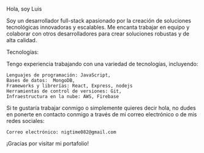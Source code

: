 Hola, soy Luis

Soy un desarrollador full-stack apasionado por la creación de soluciones tecnológicas innovadoras y escalables. Me encanta trabajar en equipo y colaborar con otros desarrolladores para crear soluciones robustas y de alta calidad.

Tecnologías:

Tengo experiencia trabajando con una variedad de tecnologías, incluyendo:

    Lenguajes de programación: JavaScript, 
    Bases de datos:  MongoDB, 
    Frameworks y librerías: React, Express, nodejs
    Herramientas de control de versiones: Git, 
    Infraestructura en la nube: AWS, Firebase



Si te gustaría trabajar conmigo o simplemente quieres decir hola, no dudes en ponerte en contacto conmigo a través de mi correo electrónico o de mis redes sociales:

    Correo electrónico: nigtime082@gmail.com
    
¡Gracias por visitar mi portafolio!
